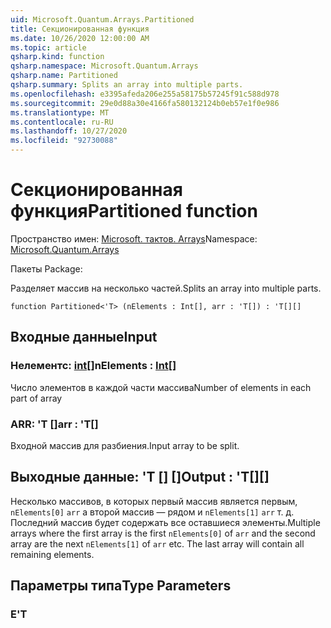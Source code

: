 ```yaml
---
uid: Microsoft.Quantum.Arrays.Partitioned
title: Секционированная функция
ms.date: 10/26/2020 12:00:00 AM
ms.topic: article
qsharp.kind: function
qsharp.namespace: Microsoft.Quantum.Arrays
qsharp.name: Partitioned
qsharp.summary: Splits an array into multiple parts.
ms.openlocfilehash: e3395afeda206e255a58175b57245f91c588d978
ms.sourcegitcommit: 29e0d88a30e4166fa580132124b0eb57e1f0e986
ms.translationtype: MT
ms.contentlocale: ru-RU
ms.lasthandoff: 10/27/2020
ms.locfileid: "92730088"
---
```

# <a name="partitioned-function"></a><span data-ttu-id="ca204-102">Секционированная функция</span><span class="sxs-lookup"><span data-stu-id="ca204-102">Partitioned function</span></span>

<span data-ttu-id="ca204-103">Пространство имен: [Microsoft. тактов. Arrays](xref:Microsoft.Quantum.Arrays)</span><span class="sxs-lookup"><span data-stu-id="ca204-103">Namespace: [Microsoft.Quantum.Arrays](xref:Microsoft.Quantum.Arrays)</span></span>

<span data-ttu-id="ca204-104">Пакеты [](https://nuget.org/packages/)</span><span class="sxs-lookup"><span data-stu-id="ca204-104">Package: [](https://nuget.org/packages/)</span></span>


<span data-ttu-id="ca204-105">Разделяет массив на несколько частей.</span><span class="sxs-lookup"><span data-stu-id="ca204-105">Splits an array into multiple parts.</span></span>

```qsharp
function Partitioned<'T> (nElements : Int[], arr : 'T[]) : 'T[][]
```


## <a name="input"></a><span data-ttu-id="ca204-106">Входные данные</span><span class="sxs-lookup"><span data-stu-id="ca204-106">Input</span></span>

### <a name="nelements--int"></a><span data-ttu-id="ca204-107">Нелементс: [int](xref:microsoft.quantum.lang-ref.int)[]</span><span class="sxs-lookup"><span data-stu-id="ca204-107">nElements : [Int](xref:microsoft.quantum.lang-ref.int)[]</span></span>

<span data-ttu-id="ca204-108">Число элементов в каждой части массива</span><span class="sxs-lookup"><span data-stu-id="ca204-108">Number of elements in each part of array</span></span>


### <a name="arr--t"></a><span data-ttu-id="ca204-109">ARR: 'T []</span><span class="sxs-lookup"><span data-stu-id="ca204-109">arr : 'T[]</span></span>

<span data-ttu-id="ca204-110">Входной массив для разбиения.</span><span class="sxs-lookup"><span data-stu-id="ca204-110">Input array to be split.</span></span>



## <a name="output--t"></a><span data-ttu-id="ca204-111">Выходные данные: 'T [] []</span><span class="sxs-lookup"><span data-stu-id="ca204-111">Output : 'T[][]</span></span>

<span data-ttu-id="ca204-112">Несколько массивов, в которых первый массив является первым, `nElements[0]` `arr` а второй массив — рядом и `nElements[1]` `arr` т. д. Последний массив будет содержать все оставшиеся элементы.</span><span class="sxs-lookup"><span data-stu-id="ca204-112">Multiple arrays where the first array is the first `nElements[0]` of `arr` and the second array are the next `nElements[1]` of `arr` etc. The last array will contain all remaining elements.</span></span>

## <a name="type-parameters"></a><span data-ttu-id="ca204-113">Параметры типа</span><span class="sxs-lookup"><span data-stu-id="ca204-113">Type Parameters</span></span>

### <a name="t"></a><span data-ttu-id="ca204-114">Е</span><span class="sxs-lookup"><span data-stu-id="ca204-114">'T</span></span>

